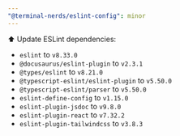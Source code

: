 ```yaml
---
"@terminal-nerds/eslint-config": minor
---
```


⬆️ Update ESLint dependencies:

-   `eslint` to `v8.33.0`
-   `@docusaurus/eslint-plugin` to `v2.3.1`
-   `@types/eslint` to `v8.21.0`
-   `@typescript-eslint/eslint-plugin` to `v5.50.0`
-   `@typescript-eslint/parser` to `v5.50.0`
-   `eslint-define-config` to `v1.15.0`
-   `eslint-plugin-jsdoc` to `v9.8.0`
-   `eslint-plugin-react` to `v7.32.2`
-   `eslint-plugin-tailwindcss` to `v3.8.3`

